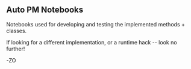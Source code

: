 ## Auto PM Notebooks
Notebooks used for developing and testing the implemented methods + classes.

If looking for a different implementation, or a runtime hack -- look no further!

-ZO
